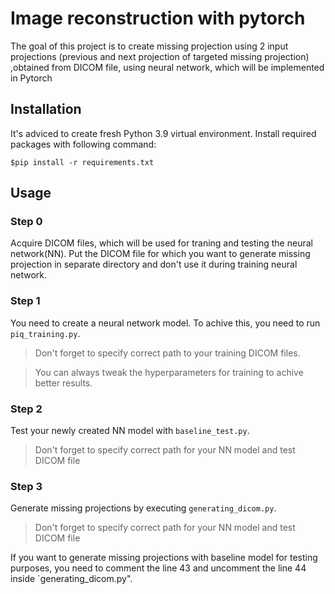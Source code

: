 # Image reconstruction with pytorch

The goal of this project is to create missing projection using 2 input projections (previous and next projection of targeted missing projection) ,obtained from DICOM file, using neural network, which will be implemented in Pytorch

## Installation

It's adviced to create fresh Python 3.9 virtual environment. Install required packages with following command:

```
$pip install -r requirements.txt
```

## Usage

### Step 0

Acquire DICOM files, which will be used for traning and testing the neural network(NN). Put the DICOM file for which you want to generate missing projection in separate directory and don't use it during training neural network.

### Step 1

You need to create a neural network model. To achive this, you need to run `piq_training.py`.

> Don't forget to specify correct path to your training DICOM files.

> You can always tweak the hyperparameters for training to achive better results.

### Step 2

Test your newly created NN model with `baseline_test.py`.

> Don't forget to specify correct path for your NN model and test DICOM file

### Step 3 

Generate missing projections by executing `generating_dicom.py`.

> Don't forget to specify correct path for your NN model and test DICOM file

If you want to generate missing projections with baseline model for testing purposes, you need to comment the line 43 and uncomment the line 44 inside `generating_dicom.py".
